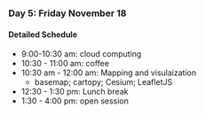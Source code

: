 ### Day 5: Friday November 18

#### Detailed Schedule

* 9:00-10:30 am: cloud computing
* 10:30 - 11:00 am: coffee
* 10:30 am - 12:00 am: Mapping and visulaization
   * basemap; cartopy; Cesium; LeafletJS  
* 12:30 - 1:30 pm: Lunch break
* 1:30 - 4:00 pm: open session 